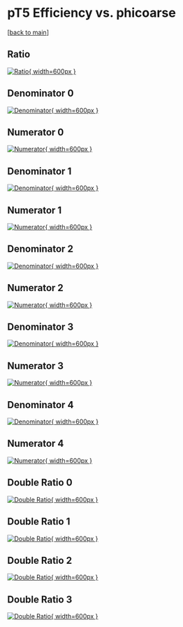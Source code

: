 # pT5 Efficiency vs. phicoarse

[[back to main](./)]



## Ratio

[![Ratio](../mtv/var/pT5_vtr_11_-1_eff_phicoarse.png){ width=600px }](../mtv/var/pT5_vtr_11_-1_eff_phicoarse.pdf)

## Denominator 0

[![Denominator](../mtv/den/pT5_vtr_11_-1_eff_phicoarse_den0.png){ width=600px }](../mtv/den/pT5_vtr_11_-1_eff_phicoarse_den0.pdf)

## Numerator 0

[![Numerator](../mtv/num/pT5_vtr_11_-1_eff_phicoarse_num0.png){ width=600px }](../mtv/num/pT5_vtr_11_-1_eff_phicoarse_num0.pdf)

## Denominator 1

[![Denominator](../mtv/den/pT5_vtr_11_-1_eff_phicoarse_den1.png){ width=600px }](../mtv/den/pT5_vtr_11_-1_eff_phicoarse_den1.pdf)

## Numerator 1

[![Numerator](../mtv/num/pT5_vtr_11_-1_eff_phicoarse_num1.png){ width=600px }](../mtv/num/pT5_vtr_11_-1_eff_phicoarse_num1.pdf)

## Denominator 2

[![Denominator](../mtv/den/pT5_vtr_11_-1_eff_phicoarse_den2.png){ width=600px }](../mtv/den/pT5_vtr_11_-1_eff_phicoarse_den2.pdf)

## Numerator 2

[![Numerator](../mtv/num/pT5_vtr_11_-1_eff_phicoarse_num2.png){ width=600px }](../mtv/num/pT5_vtr_11_-1_eff_phicoarse_num2.pdf)

## Denominator 3

[![Denominator](../mtv/den/pT5_vtr_11_-1_eff_phicoarse_den3.png){ width=600px }](../mtv/den/pT5_vtr_11_-1_eff_phicoarse_den3.pdf)

## Numerator 3

[![Numerator](../mtv/num/pT5_vtr_11_-1_eff_phicoarse_num3.png){ width=600px }](../mtv/num/pT5_vtr_11_-1_eff_phicoarse_num3.pdf)

## Denominator 4

[![Denominator](../mtv/den/pT5_vtr_11_-1_eff_phicoarse_den4.png){ width=600px }](../mtv/den/pT5_vtr_11_-1_eff_phicoarse_den4.pdf)

## Numerator 4

[![Numerator](../mtv/num/pT5_vtr_11_-1_eff_phicoarse_num4.png){ width=600px }](../mtv/num/pT5_vtr_11_-1_eff_phicoarse_num4.pdf)

## Double Ratio 0

[![Double Ratio](../mtv/ratio/pT5_vtr_11_-1_eff_phicoarse_ratio0.png){ width=600px }](../mtv/ratio/pT5_vtr_11_-1_eff_phicoarse_ratio0.pdf)

## Double Ratio 1

[![Double Ratio](../mtv/ratio/pT5_vtr_11_-1_eff_phicoarse_ratio1.png){ width=600px }](../mtv/ratio/pT5_vtr_11_-1_eff_phicoarse_ratio1.pdf)

## Double Ratio 2

[![Double Ratio](../mtv/ratio/pT5_vtr_11_-1_eff_phicoarse_ratio2.png){ width=600px }](../mtv/ratio/pT5_vtr_11_-1_eff_phicoarse_ratio2.pdf)

## Double Ratio 3

[![Double Ratio](../mtv/ratio/pT5_vtr_11_-1_eff_phicoarse_ratio3.png){ width=600px }](../mtv/ratio/pT5_vtr_11_-1_eff_phicoarse_ratio3.pdf)

